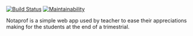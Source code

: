 [![Build Status](https://travis-ci.org/Tenebreizh/Notaprof.svg?branch=master)](https://travis-ci.org/Tenebreizh/Notaprof)
[![Maintainability](https://api.codeclimate.com/v1/badges/55aa876f4504b3500764/maintainability)](https://codeclimate.com/github/Tenebreizh/Notaprof/maintainability)

Notaprof is a simple web app used by teacher to ease their appreciations making for the students at the end of a trimestrial.
